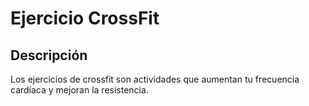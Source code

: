 # Ejercicio CrossFit

## Descripción
Los ejercicios de crossfit son actividades que aumentan tu frecuencia cardíaca y mejoran la resistencia.
